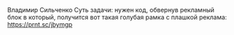 Владимир Сильченко
Суть задачи: нужен код, обвернув рекламный блок в который, получится вот такая голубая рамка с плашкой реклама: https://prnt.sc/jbymgp